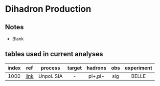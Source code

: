 # Dihadron Production

## Notes

* Blank

## tables used in current analyses

| index | ref             | process        | target   | hadrons   |obs       | experiment               |
| :--:  | :--:            | :--:           | :--:     | :--:      |:--:      | :--:                     |
| 1000  | [link][ref1000] | Unpol. SIA     | -        | pi+,pi-   |sig       | BELLE                    |


[ref1000]: http://inspirehep.net/literature/1607562







